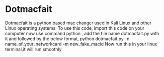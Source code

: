 # Dotmacfait
Dotmacfait is a python based mac changer used in Kali Linux and other Linux operating systems.
To use this code, import this code on your computer
now use command python , add the file name dotmacfait.py with it and followed by the below format,
python dotmacfait.py -n name_of_your_networkcard -m new_fake_macid
Now run this in your linux terminal,it will run smoothly

